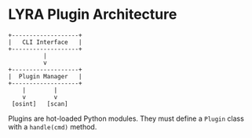 # LYRA Plugin Architecture

```
+-------------------+
|   CLI Interface   |
+-------------------+
          |
          v
+-------------------+
|  Plugin Manager   |
+-------------------+
    |        |
    v        v
 [osint]   [scan]
```

Plugins are hot-loaded Python modules. They must define a `Plugin` class with a `handle(cmd)` method.
